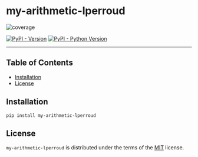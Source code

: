 # my-arithmetic-lperroud

![coverage](https://gitlab.univ-lr.com/lperroud/my_arithmetic_lperroud/badges/main/coverage.svg?job=test)

[![PyPI - Version](https://img.shields.io/pypi/v/my-arithmetic-lperroud.svg)](https://pypi.org/project/my-arithmetic-lperroud)
[![PyPI - Python Version](https://img.shields.io/pypi/pyversions/my-arithmetic-lperroud.svg)](https://pypi.org/project/my-arithmetic-lperroud)

-----

## Table of Contents

- [Installation](#installation)
- [License](#license)

## Installation

```console
pip install my-arithmetic-lperroud
```

## License

`my-arithmetic-lperroud` is distributed under the terms of the [MIT](https://spdx.org/licenses/MIT.html) license.
